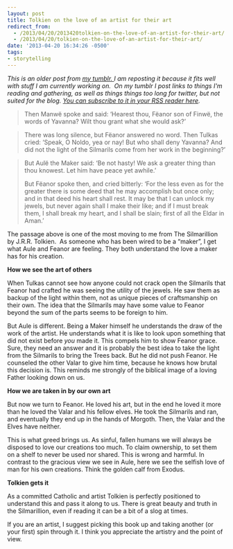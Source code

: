 ```yaml
---
layout: post
title: Tolkien on the love of an artist for their art
redirect_from:
  - /2013/04/20/2013420tolkien-on-the-love-of-an-artist-for-their-art/
  - /2013/04/20/tolkien-on-the-love-of-an-artist-for-their-art/
date: '2013-04-20 16:34:26 -0500'
tags:
- storytelling
---
```

<p><em>This is an older post from <a href="http://brianlundin.tumblr.com/" target="_blank">my tumblr.&nbsp;</a>I am reposting it&nbsp;because it fits well with stuff I am currently working on. &nbsp;On my tumblr I post links to things I'm reading and gathering, as well as things things too long for twitter, but not suited for the blog. <a href="http://feeds.feedburner.com/tumblr_blundin" target="_blank">You can subscribe to it in your RSS reader here</a>.</em></p></p>
<blockquote><p>Then Manwë spoke and said: ‘Hearest thou, Fëanor son of Finwë, the words of Yavanna? Wilt thou grant what she would ask?’</p></blockquote>
<blockquote><p>There was long silence, but Fëanor answered no word. Then Tulkas cried: ‘Speak, O Noldo, yea or nay! But who shall deny Yavanna? And did not the light of the Silmarils come from her work in the beginning?’</p></blockquote>
<blockquote><p>But Aulë the Maker said: ‘Be not hasty! We ask a greater thing than thou knowest. Let him have peace yet awhile.’</p>
<p>But Fëanor spoke then, and cried bitterly: ‘For the less even as for the greater there is some deed that he may accomplish but once only; and in that deed his heart shall rest. It may be that I can unlock my jewels, but never again shall I make their like; and if I must break them, I shall break my heart, and I shall be slain; first of all the Eldar in Aman.’&nbsp;</p>
</blockquote>
<p>The passage above is one of the most moving to me from The Silmarillion by J.R.R. Tolkien.&nbsp;&nbsp;As someone who has been wired to be a “maker”, I get what Aule and Feanor are feeling. They both understand the love a maker has for his creation.</p>
<p><strong>How we see the art of others</strong></p>
<p>When Tulkas cannot see how anyone could not crack open the Silmarils that Feanor had crafted he was seeing the utility of the jewels. He saw them as backup of the light within them, not as unique pieces of craftsmanship on their own. The idea that the Silmarils may have some value to Feanor beyond the sum of the parts seems to be foreign to him.</p>
<p>But Aule is different. Being a Maker himself he understands the draw of the work of the artist. He understands what it is like to look upon something that did not exist before&nbsp;<em>you</em>&nbsp;made it. This compels him to show Feanor grace. Sure, they need an answer and it is probably the best idea to take the light from the Silmarils to bring the Trees back. But he did not push Feanor. He counseled the other Valar to give him time, because he knows how brutal this decision is. This reminds me strongly of the biblical image of a loving Father looking down on us.</p>
<p><strong>How we are taken in by our own art</strong></p>
<p>But now we turn to Feanor. He loved his art, but in the end he loved it more than he loved the Valar and his fellow elves. He took the Silmarils and ran, and eventually they end up in the hands of Morgoth. Then, the Valar and the Elves have neither.</p>
<p>This is what greed brings us. As sinful, fallen humans we will always be disposed to love our creations too much. To claim ownership, to set them on a shelf to never be used nor shared. This is wrong and harmful. In contrast to the gracious view we see in Aule, here we see the selfish love of man for his own creations. Think the golden calf from Exodus.&nbsp;</p>
<p><strong>Tolkien gets it</strong></p>
<p>As a committed Catholic and artist Tolkien is perfectly positioned to understand this and pass it along to us. There is great beauty and truth in the Silmarillion, even if reading it can be a bit of a slog at times.&nbsp;</p>
<p>If you are an artist, I suggest picking this book up and taking another (or your first) spin through it. I think you appreciate the artistry and the point of view.</p>
